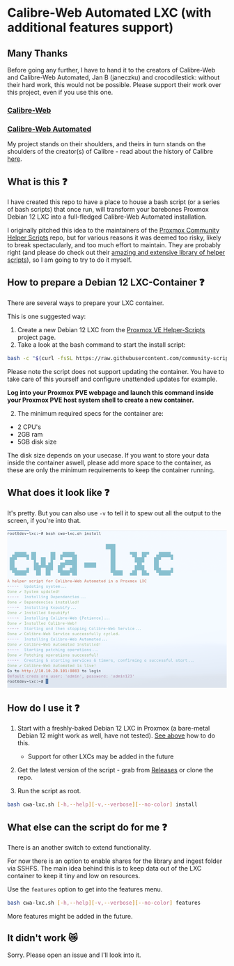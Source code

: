 # Calibre-Web Automated LXC (with additional features support)

## Many Thanks

Before going any further, I have to hand it to the creators of Calibre-Web and Calibre-Web Automated, Jan B (janeczku) and crocodilestick: without their hard work, this would not be possible. Please support their work over this project, even if you use this one.

### [Calibre-Web](https://github.com/janeczku/calibre-web)

### [Calibre-Web Automated](https://github.com/crocodilestick/Calibre-Web-Automated)

My project stands on their shoulders, and theirs in turn stands on the shoulders of the creator(s) of Calibre - read about the history of Calibre [here](https://calibre-ebook.com/about#history).

## What is this ❓

I have created this repo to have a place to house a bash script (or a series of bash scripts) that once run, will transform your barebones Proxmox Debian 12 LXC into a full-fledged Calibre-Web Automated installation.

I originally pitched this idea to the maintainers of the [Proxmox Community Helper Scripts](https://community-scripts.github.io/ProxmoxVE/) repo, but for various reasons it was deemed too risky, likely to break spectacularly, and too much effort to maintain. They are probably right (and please do check out their [amazing and extensive library of helper scripts](https://github.com/community-scripts/ProxmoxVE)), so I am going to try to do it myself.

## How to prepare a Debian 12 LXC-Container ❓

There are several ways to prepare your LXC container.

This is one suggested way:

1. Create a new Debian 12 LXC from the [Proxmox VE Helper-Scripts](https://community-scripts.github.io/ProxmoxVE/scripts?id=debian) project page.
2. Take a look at the bash command to start the install script:

```bash
bash -c "$(curl -fsSL https://raw.githubusercontent.com/community-scripts/ProxmoxVE/main/ct/debian.sh)"
```
Please note the script does not support updating the container. You have to take care of this yourself and configure unattended updates for example.

**Log into your Proxmox PVE webpage and launch this command inside your Proxmox PVE host system shell to create a new container.**

2. The minimum required specs for the container are:

* 2 CPU's
* 2GB ram
* 5GB disk size

The disk size depends on your usecase. If you want to store your data inside the container aswell, please add more space to the container, as these are only the minimum requirements to keep the container running.

## What does it look like ❓

It's pretty. But you can also use `-v` to tell it to spew out all the output to the screen, if you're into that.

![](./screen.png)

## How do I use it ❓

1. Start with a freshly-baked Debian 12 LXC in Proxmox (a bare-metal Debian 12 might work as well, have not tested). [See above](#how-to-prepare-a-debian-12-lxc-container-) how to do this.

   - Support for other LXCs may be added in the future
2. Get the latest version of the script - grab from [Releases](https://github.com/vhsdream/calibre-web-automated-lxc/releases/latest) or clone the repo.
3. Run the script as root.

```bash
bash cwa-lxc.sh [-h,--help][-v,--verbose][--no-color] install
```

## What else can the script do for me ❓

There is an another switch to extend functionality.

For now there is an option to enable shares for the library and ingest folder via SSHFS.
The main idea behind this is to keep data out of the LXC container to keep it tiny and low on resources.

Use the ``features`` option to get into the features menu.

```bash
bash cwa-lxc.sh [-h,--help][-v,--verbose][--no-color] features
```

 More features might be added in the future.

## It didn't work 😿

Sorry. Please open an issue and I'll look into it.

